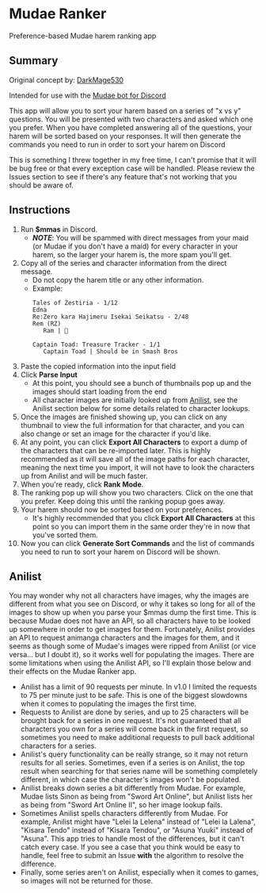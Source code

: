 # Mudae Ranker
 Preference-based Mudae harem ranking app

## Summary
Original concept by: [DarkMage530](https://github.com/jonmervine)

Intended for use with the [Mudae bot for Discord](https://discordbots.org/bot/432610292342587392)

This app will allow you to sort your harem based on a series of "x vs y" questions. You will be presented with two characters and asked which one you prefer. When you have completed answering all of the questions, your harem will be sorted based on your responses. It will then generate the commands you need to run in order to sort your harem on Discord

This is something I threw together in my free time, I can't promise that it will be bug free or that every exception case will be handled. Please review the Issues section to see if there's any feature that's not working that you should be aware of.

## Instructions
1. Run **$mmas** in Discord.
   - **_NOTE_**: You will be spammed with direct messages from your maid (or Mudae if you don't have a maid) for every character in your harem, so the larger your harem is, the more spam you'll get.
2. Copy all of the series and character information from the direct message.
   - Do not copy the harem title or any other information.
   - Example:
     ```
     Tales of Zestiria - 1/12 
     Edna
     Re:Zero kara Hajimeru Isekai Seikatsu - 2/48 
     Rem (RZ)
        Ram | 🤷
     
     Captain Toad: Treasure Tracker - 1/1 
        Captain Toad | Should be in Smash Bros
     ```
3. Paste the copied information into the input field
4. Click **Parse Input**
   - At this point, you should see a bunch of thumbnails pop up and the images should start loading from the end
   - All character images are initially looked up from [Anilist](https://anilist.co/), see the Anilist section below for some details related to character lookups.
5. Once the images are finished showing up, you can click on any thumbnail to view the full information for that character, and you can also change or set an image for the character if you'd like.
6. At any point, you can click **Export All Characters** to export a dump of the characters that can be re-imported later. This is highly recommended as it will save all of the image paths for each character, meaning the next time you import, it will not have to look the characters up from Anilist and will be much faster.
7. When you're ready, click **Rank Mode**.
8. The ranking pop up will show you two characters. Click on the one that you prefer. Keep doing this until the ranking popup goes away.
9. Your harem should now be sorted based on your preferences.
   - It's highly recommended that you click **Export All Characters** at this point so you can import them in the same order they're in now that you've sorted them.
10. Now you can click **Generate Sort Commands** and the list of commands you need to run to sort your harem on Discord will be shown.

## Anilist
You may wonder why not all characters have images, why the images are different from what you see on Discord, or why it takes so long for all of the images to show up when you parse your $mmas dump the first time. This is because Mudae does not have an API, so all characters have to be looked up somewhere in order to get images for them. Fortunately, Anilist provides an API to request animanga characters and the images for them, and it seems as though some of Mudae's images were ripped from Anilist (or vice versa... but I doubt it), so it works well for populating the images. There are some limitations when using the Anilist API, so I'll explain those below and their effects on the Mudae Ranker app.
- Anilist has a limit of 90 requests per minute. In v1.0 I limited the requests to 75 per minute just to be safe. This is one of the biggest slowdowns when it comes to populating the images the first time.
- Requests to Anilist are done by series, and up to 25 characters will be brought back for a series in one request. It's not guaranteed that all characters you own for a series will come back in the first request, so sometimes you need to make additional requests to pull back additional characters for a series.
- Anilist's query functionality can be really strange, so it may not return results for all series. Sometimes, even if a series is on Anilist, the top result when searching for that series name will be something completely different, in which case the character's images won't be populated.
- Anilist breaks down series a bit differently from Mudae. For example, Mudae lists Sinon as being from "Sword Art Online", but Anilist lists her as being from "Sword Art Online II", so her image lookup fails.
- Sometimes Anilist spells characters differently from Mudae. For example, Anilist might have "Lelei la Lelena" instead of "Lelei la Lalena", "Kisara Tendo" instead of "Kisara Tendou", or "Asuna Yuuki" instead of "Asuna". This app tries to handle most of the differences, but it can't catch every case. If you see a case that you think would be easy to handle, feel free to submit an Issue **with** the algorithm to resolve the difference.
- Finally, some series aren't on Anilist, especially when it comes to games, so images will not be returned for those.
